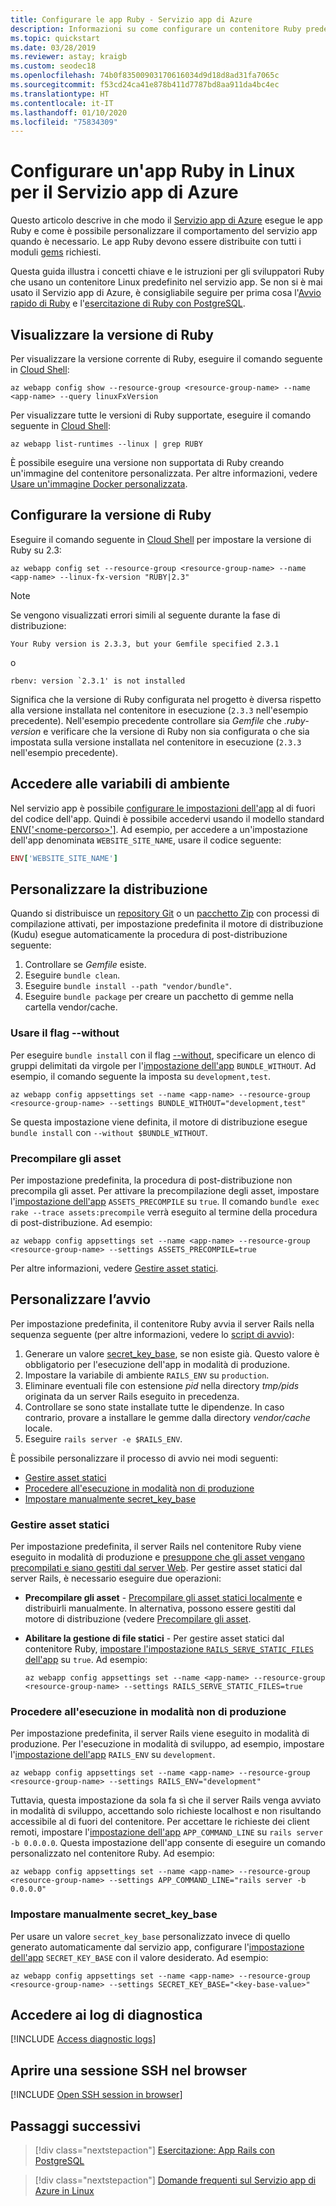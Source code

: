 ```yaml
---
title: Configurare le app Ruby - Servizio app di Azure
description: Informazioni su come configurare un contenitore Ruby predefinito per l'app. Questo articolo illustra le attività di configurazione più comuni.
ms.topic: quickstart
ms.date: 03/28/2019
ms.reviewer: astay; kraigb
ms.custom: seodec18
ms.openlocfilehash: 74b0f83500903170616034d9d18d8ad31fa7065c
ms.sourcegitcommit: f53cd24ca41e878b411d7787bd8aa911da4bc4ec
ms.translationtype: HT
ms.contentlocale: it-IT
ms.lasthandoff: 01/10/2020
ms.locfileid: "75834309"
---
```

# <a name="configure-a-linux-ruby-app-for-azure-app-service"></a>Configurare un'app Ruby in Linux per il Servizio app di Azure

Questo articolo descrive in che modo il [Servizio app di Azure](app-service-linux-intro.md) esegue le app Ruby e come è possibile personalizzare il comportamento del servizio app quando è necessario. Le app Ruby devono essere distribuite con tutti i moduli [gems](https://rubygems.org/gems) richiesti.

Questa guida illustra i concetti chiave e le istruzioni per gli sviluppatori Ruby che usano un contenitore Linux predefinito nel servizio app. Se non si è mai usato il Servizio app di Azure, è consigliabile seguire per prima cosa l'[Avvio rapido di Ruby](quickstart-ruby.md) e l'[esercitazione di Ruby con PostgreSQL](tutorial-ruby-postgres-app.md).

## <a name="show-ruby-version"></a>Visualizzare la versione di Ruby

Per visualizzare la versione corrente di Ruby, eseguire il comando seguente in [Cloud Shell](https://shell.azure.com):

```azurecli-interactive
az webapp config show --resource-group <resource-group-name> --name <app-name> --query linuxFxVersion
```

Per visualizzare tutte le versioni di Ruby supportate, eseguire il comando seguente in [Cloud Shell](https://shell.azure.com):

```azurecli-interactive
az webapp list-runtimes --linux | grep RUBY
```

È possibile eseguire una versione non supportata di Ruby creando un'immagine del contenitore personalizzata. Per altre informazioni, vedere [Usare un'immagine Docker personalizzata](tutorial-custom-docker-image.md).

## <a name="set-ruby-version"></a>Configurare la versione di Ruby

Eseguire il comando seguente in [Cloud Shell](https://shell.azure.com) per impostare la versione di Ruby su 2.3:

```azurecli-interactive
az webapp config set --resource-group <resource-group-name> --name <app-name> --linux-fx-version "RUBY|2.3"
```

> [!NOTE]
> Se vengono visualizzati errori simili al seguente durante la fase di distribuzione:
> ```
> Your Ruby version is 2.3.3, but your Gemfile specified 2.3.1
> ```
> o
> ```
> rbenv: version `2.3.1' is not installed
> ```
> Significa che la versione di Ruby configurata nel progetto è diversa rispetto alla versione installata nel contenitore in esecuzione (`2.3.3` nell'esempio precedente). Nell'esempio precedente controllare sia *Gemfile* che *.ruby-version* e verificare che la versione di Ruby non sia configurata o che sia impostata sulla versione installata nel contenitore in esecuzione (`2.3.3` nell'esempio precedente).

## <a name="access-environment-variables"></a>Accedere alle variabili di ambiente

Nel servizio app è possibile [configurare le impostazioni dell'app](../configure-common.md?toc=%2fazure%2fapp-service%2fcontainers%2ftoc.json#configure-app-settings) al di fuori del codice dell'app. Quindi è possibile accedervi usando il modello standard [ENV['\<nome-percorso>']](https://ruby-doc.org/core-2.3.3/ENV.html). Ad esempio, per accedere a un'impostazione dell'app denominata `WEBSITE_SITE_NAME`, usare il codice seguente:

```ruby
ENV['WEBSITE_SITE_NAME']
```

## <a name="customize-deployment"></a>Personalizzare la distribuzione

Quando si distribuisce un [repository Git](../deploy-local-git.md?toc=%2fazure%2fapp-service%2fcontainers%2ftoc.json) o un [pacchetto Zip](../deploy-zip.md?toc=%2fazure%2fapp-service%2fcontainers%2ftoc.json) con processi di compilazione attivati, per impostazione predefinita il motore di distribuzione (Kudu) esegue automaticamente la procedura di post-distribuzione seguente:

1. Controllare se *Gemfile* esiste.
1. Eseguire `bundle clean`. 
1. Eseguire `bundle install --path "vendor/bundle"`.
1. Eseguire `bundle package` per creare un pacchetto di gemme nella cartella vendor/cache.

### <a name="use---without-flag"></a>Usare il flag --without

Per eseguire `bundle install` con il flag [--without](https://bundler.io/man/bundle-install.1.html), specificare un elenco di gruppi delimitati da virgole per l'[impostazione dell'app](../configure-common.md?toc=%2fazure%2fapp-service%2fcontainers%2ftoc.json#configure-app-settings) `BUNDLE_WITHOUT`. Ad esempio, il comando seguente la imposta su `development,test`.

```azurecli-interactive
az webapp config appsettings set --name <app-name> --resource-group <resource-group-name> --settings BUNDLE_WITHOUT="development,test"
```

Se questa impostazione viene definita, il motore di distribuzione esegue `bundle install` con `--without $BUNDLE_WITHOUT`.

### <a name="precompile-assets"></a>Precompilare gli asset

Per impostazione predefinita, la procedura di post-distribuzione non precompila gli asset. Per attivare la precompilazione degli asset, impostare l'[impostazione dell'app](../configure-common.md?toc=%2fazure%2fapp-service%2fcontainers%2ftoc.json#configure-app-settings) `ASSETS_PRECOMPILE` su `true`. Il comando `bundle exec rake --trace assets:precompile` verrà eseguito al termine della procedura di post-distribuzione. Ad esempio:

```azurecli-interactive
az webapp config appsettings set --name <app-name> --resource-group <resource-group-name> --settings ASSETS_PRECOMPILE=true
```

Per altre informazioni, vedere [Gestire asset statici](#serve-static-assets).

## <a name="customize-start-up"></a>Personalizzare l’avvio

Per impostazione predefinita, il contenitore Ruby avvia il server Rails nella sequenza seguente (per altre informazioni, vedere lo [script di avvio](https://github.com/Azure-App-Service/ruby/blob/master/2.3.8/startup.sh)):

1. Generare un valore [secret_key_base](https://edgeguides.rubyonrails.org/security.html#environmental-security), se non esiste già. Questo valore è obbligatorio per l'esecuzione dell'app in modalità di produzione.
1. Impostare la variabile di ambiente `RAILS_ENV` su `production`.
1. Eliminare eventuali file con estensione *pid* nella directory *tmp/pids* originata da un server Rails eseguito in precedenza.
1. Controllare se sono state installate tutte le dipendenze. In caso contrario, provare a installare le gemme dalla directory *vendor/cache* locale.
1. Eseguire `rails server -e $RAILS_ENV`.

È possibile personalizzare il processo di avvio nei modi seguenti:

- [Gestire asset statici](#serve-static-assets)
- [Procedere all'esecuzione in modalità non di produzione](#run-in-non-production-mode)
- [Impostare manualmente secret_key_base](#set-secret_key_base-manually)

### <a name="serve-static-assets"></a>Gestire asset statici

Per impostazione predefinita, il server Rails nel contenitore Ruby viene eseguito in modalità di produzione e [presuppone che gli asset vengano precompilati e siano gestiti dal server Web](https://guides.rubyonrails.org/asset_pipeline.html#in-production). Per gestire asset statici dal server Rails, è necessario eseguire due operazioni:

- **Precompilare gli asset** - [Precompilare gli asset statici localmente](https://guides.rubyonrails.org/asset_pipeline.html#local-precompilation) e distribuirli manualmente. In alternativa, possono essere gestiti dal motore di distribuzione (vedere [Precompilare gli asset](#precompile-assets).
- **Abilitare la gestione di file statici** - Per gestire asset statici dal contenitore Ruby, [impostare l'impostazione `RAILS_SERVE_STATIC_FILES` dell'app](../configure-common.md?toc=%2fazure%2fapp-service%2fcontainers%2ftoc.json#configure-app-settings) su `true`. Ad esempio:

    ```azurecli-interactive
    az webapp config appsettings set --name <app-name> --resource-group <resource-group-name> --settings RAILS_SERVE_STATIC_FILES=true
    ```

### <a name="run-in-non-production-mode"></a>Procedere all'esecuzione in modalità non di produzione

Per impostazione predefinita, il server Rails viene eseguito in modalità di produzione. Per l'esecuzione in modalità di sviluppo, ad esempio, impostare l'[impostazione dell'app](../configure-common.md?toc=%2fazure%2fapp-service%2fcontainers%2ftoc.json#configure-app-settings) `RAILS_ENV` su `development`.

```azurecli-interactive
az webapp config appsettings set --name <app-name> --resource-group <resource-group-name> --settings RAILS_ENV="development"
```

Tuttavia, questa impostazione da sola fa sì che il server Rails venga avviato in modalità di sviluppo, accettando solo richieste localhost e non risultando accessibile al di fuori del contenitore. Per accettare le richieste dei client remoti, impostare l'[impostazione dell'app](../configure-common.md?toc=%2fazure%2fapp-service%2fcontainers%2ftoc.json#configure-app-settings) `APP_COMMAND_LINE` su `rails server -b 0.0.0.0`. Questa impostazione dell'app consente di eseguire un comando personalizzato nel contenitore Ruby. Ad esempio:

```azurecli-interactive
az webapp config appsettings set --name <app-name> --resource-group <resource-group-name> --settings APP_COMMAND_LINE="rails server -b 0.0.0.0"
```

### <a name="set-secret_key_base-manually"></a>Impostare manualmente secret_key_base

Per usare un valore `secret_key_base` personalizzato invece di quello generato automaticamente dal servizio app, configurare l'[impostazione dell'app](../configure-common.md?toc=%2fazure%2fapp-service%2fcontainers%2ftoc.json#configure-app-settings) `SECRET_KEY_BASE` con il valore desiderato. Ad esempio:

```azurecli-interactive
az webapp config appsettings set --name <app-name> --resource-group <resource-group-name> --settings SECRET_KEY_BASE="<key-base-value>"
```

## <a name="access-diagnostic-logs"></a>Accedere ai log di diagnostica

[!INCLUDE [Access diagnostic logs](../../../includes/app-service-web-logs-access-no-h.md)]

## <a name="open-ssh-session-in-browser"></a>Aprire una sessione SSH nel browser

[!INCLUDE [Open SSH session in browser](../../../includes/app-service-web-ssh-connect-builtin-no-h.md)]

## <a name="next-steps"></a>Passaggi successivi

> [!div class="nextstepaction"]
> [Esercitazione: App Rails con PostgreSQL](tutorial-ruby-postgres-app.md)

> [!div class="nextstepaction"]
> [Domande frequenti sul Servizio app di Azure in Linux](app-service-linux-faq.md)
